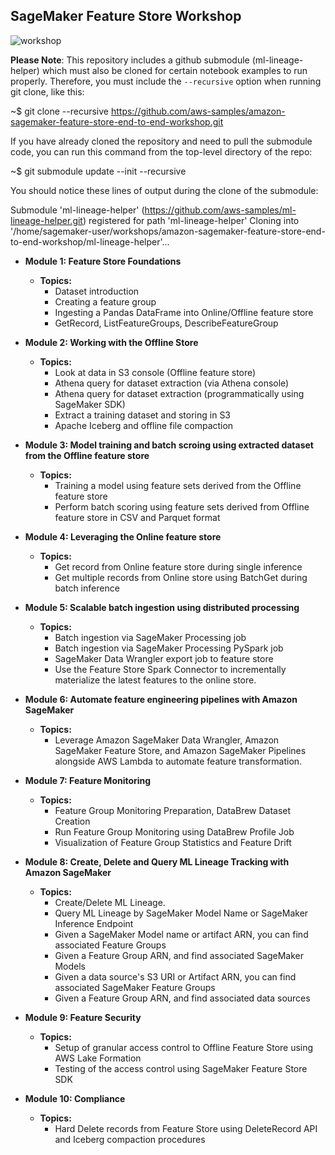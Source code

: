 ## SageMaker Feature Store Workshop 

![workshop](./images/workshop.png)

**Please Note**: This repository includes a github submodule (ml-lineage-helper) which must also be cloned for certain notebook examples to run properly. Therefore, you must include the `--recursive` option when running git clone, like this:

~$ git clone --recursive https://github.com/aws-samples/amazon-sagemaker-feature-store-end-to-end-workshop.git

If you have already cloned the repository and need to pull the submodule code, you can run this command from the top-level directory of the repo:

~$ git submodule update --init --recursive

You should notice these lines of output during the clone of the submodule:

Submodule 'ml-lineage-helper' (https://github.com/aws-samples/ml-lineage-helper.git) registered for path 'ml-lineage-helper' 
Cloning into '/home/sagemaker-user/workshops/amazon-sagemaker-feature-store-end-to-end-workshop/ml-lineage-helper'...

* **Module 1: Feature Store Foundations**
    * **Topics:**
        * Dataset introduction
        * Creating a feature group
        * Ingesting a Pandas DataFrame into Online/Offline feature store
        * GetRecord, ListFeatureGroups, DescribeFeatureGroup

* **Module 2: Working with the Offline Store**
    * **Topics:**
        * Look at data in S3 console (Offline feature store)
        * Athena query for dataset extraction (via Athena console)
        * Athena query for dataset extraction (programmatically using SageMaker SDK)
        * Extract a training dataset and storing in S3
        * Apache Iceberg and offline file compaction
        
* **Module 3: Model training and batch scroing using extracted dataset from the Offline feature store**
    * **Topics:**
        * Training a model using feature sets derived from the Offline feature store
        * Perform batch scoring using feature sets derived from Offline feature store in CSV and Parquet format
        
* **Module 4: Leveraging the Online feature store**
    * **Topics:**
        * Get record from Online feature store during single inference
        * Get multiple records from Online store using BatchGet during batch inference 

* **Module 5: Scalable batch ingestion using distributed processing**
    * **Topics:**
        * Batch ingestion via SageMaker Processing job
        * Batch ingestion via SageMaker Processing PySpark job
        * SageMaker Data Wrangler export job to feature store
        * Use the Feature Store Spark Connector to incrementally materialize the latest features to the online store.
		
* **Module 6: Automate feature engineering pipelines with Amazon SageMaker**
    * **Topics:**
       * Leverage Amazon SageMaker Data Wrangler, Amazon SageMaker Feature Store, and Amazon SageMaker Pipelines alongside AWS Lambda to automate feature transformation.

* **Module 7: Feature Monitoring**
    * **Topics:**
       * Feature Group Monitoring Preparation, DataBrew Dataset Creation
       * Run Feature Group Monitoring using DataBrew Profile Job
       * Visualization of Feature Group Statistics and Feature Drift
	   
* **Module 8: Create, Delete and Query ML Lineage Tracking with Amazon SageMaker**
    * **Topics:**
		* Create/Delete ML Lineage.
		* Query ML Lineage by SageMaker Model Name or SageMaker Inference Endpoint
		* Given a SageMaker Model name or artifact ARN, you can find associated Feature Groups
		* Given a Feature Group ARN, and find associated SageMaker Models
		* Given a data source's S3 URI or Artifact ARN, you can find associated SageMaker Feature Groups
		* Given a Feature Group ARN, and find associated data sources

* **Module 9: Feature Security**
    * **Topics:**
       * Setup of granular access control to Offline Feature Store using AWS Lake Formation
       * Testing of the access control using SageMaker Feature Store SDK
     
* **Module 10: Compliance**
    * **Topics:**
       * Hard Delete records from Feature Store using DeleteRecord API and Iceberg compaction procedures
     
